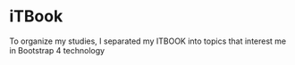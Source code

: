 # iTBook
To organize my studies, I separated my ITBOOK into topics that interest me in Bootstrap 4 technology
